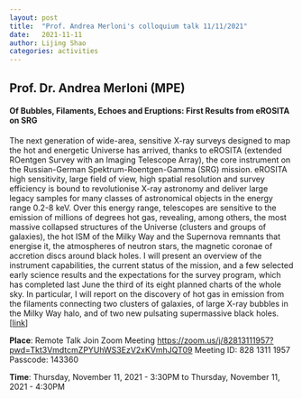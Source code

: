 ```yaml
---
layout: post
title:  "Prof. Andrea Merloni's colloquium talk 11/11/2021"
date:   2021-11-11
author: Lijing Shao
categories: activities
---
```


## Prof. Dr. Andrea Merloni  (MPE)

#### Of Bubbles, Filaments, Echoes and Eruptions: First Results from eROSITA on SRG

The next generation of wide-area, sensitive X-ray surveys designed to map the hot and energetic Universe has arrived, thanks to eROSITA (extended ROentgen Survey with an Imaging Telescope Array), the core instrument on the Russian-German Spektrum-Roentgen-Gamma (SRG) mission. eROSITA high sensitivity, large field of view, high spatial resolution and survey efficiency is bound to revolutionise X-ray astronomy and deliver large legacy samples for many classes of astronomical objects in the energy range 0.2-8 keV. Over this energy range, telescopes are sensitive to the emission of millions of degrees hot gas, revealing, among others, the most massive collapsed structures of the Universe (clusters and groups of galaxies), the hot ISM of the Milky Way and the Supernova remnants that energise it, the atmospheres of neutron stars, the magnetic coronae of accretion discs around black holes. I will present an overview of the instrument capabilities, the current status of the mission, and a few selected early science results and the expectations for the survey program, which has completed last June the third of its eight planned charts of the whole sky. In particular, I will report on the discovery of hot gas in emission from the filaments connecting two clusters of galaxies, of large X-ray bubbles in the Milky Way halo, and of two new pulsating supermassive black holes.
[[link](http://kiaa.pku.edu.cn/info/1024/7799.htm)]

**Place**: Remote Talk Join Zoom Meeting https://zoom.us/j/82813111957?pwd=Tkt3VmdtcmZPYUhWS3EzV2xKVmhJQT09 Meeting ID: 828 1311 1957 Passcode: 143360

**Time**: Thursday, November 11, 2021 - 3:30PM to Thursday, November 11, 2021 - 4:30PM
